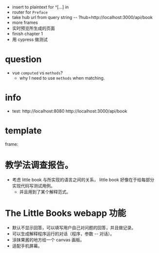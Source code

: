 - insert <span> to plaintext for ^[...] in <dialog>
  - link ^[...] to <note>
  - highlight and jump when click
- router for `Preface`
- take hub url from query string -- ?hub=http://localhost:3000/api/book
- more frames
- 实时预览所生成的页面
- finish chapter 1
- 用 cypress 做测试

# question

- vue `computed` vs `methods`?
  - why I need to use `methods` when matching.

# info

- test:
  http://localhost:8080
  http://localhost:3000/api/book

# template

frame:

<frame>
<question>

</question>
<answer>

</answer>
</frame>

# 教学法调查报告。

- 考虑 little book 与所实现的语言之间的关系，
  little book 好像在于给每部分实现代码写测试用例。
  - 并且用到了某个解释范式。

# The Little Books webapp 功能

- 默认不显示回答，可以填写用户自己对问题的回答，并且做记录。
- 可以生成解释程序运行的对话（程序，参数 -- 对话）。
- 涂抹果酱的地方给一个 canvas 画板。
- 适配手机屏幕。
